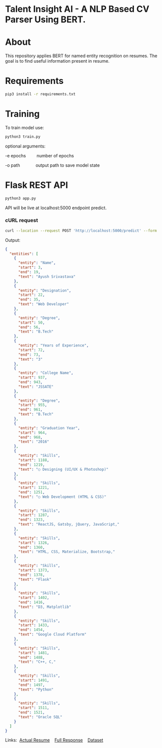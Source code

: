 # Talent Insight AI - A NLP Based CV Parser Using BERT.

# About

This repository applies BERT for named entity recognition on resumes. The goal is to find useful information present in resume.

# Requirements

```bash
pip3 install -r requirements.txt
```

# Training

To train model use:
```bash
python3 train.py
``` 
optional arguments:

-e epochs &nbsp;&nbsp;&nbsp;&nbsp;&nbsp;&nbsp;&nbsp; number of epochs

-o path &nbsp;&nbsp;&nbsp;&nbsp;&nbsp;&nbsp;&nbsp;&nbsp;&nbsp;&nbsp;&nbsp; output path to save model state

# Flask REST API

```bash
python3 app.py
```
API will be live at localhost:5000 endpoint predict.

### cURL request

```bash
curl --location --request POST 'http://localhost:5000/predict' --form 'resume=@/resume-path.pdf'
```

Output:
```json
{
  "entities": [
    {
      "entity": "Name",
      "start": 3,
      "end": 19,
      "text": "Ayush Srivastava"
    },
    {
      "entity": "Designation",
      "start": 22,
      "end": 35,
      "text": "Web Developer"
    },
    {
      "entity": "Degree",
      "start": 50,
      "end": 56,
      "text": "B.Tech"
    },
    {
      "entity": "Years of Experience",
      "start": 72,
      "end": 73,
      "text": "3"
    },
    {
      "entity": "College Name",
      "start": 937,
      "end": 943,
      "text": "JSSATE"
    },
    {
      "entity": "Degree",
      "start": 955,
      "end": 961,
      "text": "B.Tech"
    },
    {
      "entity": "Graduation Year",
      "start": 964,
      "end": 968,
      "text": "2016"
    },
    {
      "entity": "Skills",
      "start": 1188,
      "end": 1219,
      "text": "○ Designing (UI/UX & Photoshop)"
    },
    {
      "entity": "Skills",
      "start": 1221,
      "end": 1251,
      "text": "○ Web Development (HTML & CSS)"
    },
    {
      "entity": "Skills",
      "start": 1287,
      "end": 1323,
      "text": "ReactJS, Gatsby, jQuery, JavaScript,"
    },
    {
      "entity": "Skills",
      "start": 1326,
      "end": 1360,
      "text": "HTML, CSS, Materialize, Bootstrap,"
    },
    {
      "entity": "Skills",
      "start": 1373,
      "end": 1378,
      "text": "Flask"
    },
    {
      "entity": "Skills",
      "start": 1402,
      "end": 1416,
      "text": "D3, Matplotlib"
    },
    {
      "entity": "Skills",
      "start": 1433,
      "end": 1454,
      "text": "Google Cloud Platform"
    },
    {
      "entity": "Skills",
      "start": 1481,
      "end": 1488,
      "text": "C++, C,"
    },
    {
      "entity": "Skills",
      "start": 1491,
      "end": 1497,
      "text": "Python"
    },
    {
      "entity": "Skills",
      "start": 1511,
      "end": 1521,
      "text": "Oracle SQL"
    }
  ]
}
```
Links:&nbsp;
[Actual Resume](demo/Resume%20-%20Ayush%20Srivastava.pdf)
&nbsp;&nbsp;
[Full Response](demo/response.json)
&nbsp;&nbsp;
[Dataset](https://www.kaggle.com/dataturks/resume-entities-for-ner)

